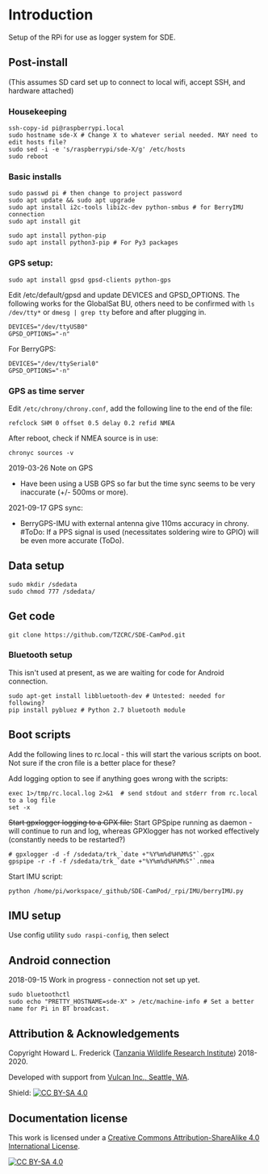 # Introduction

Setup of the RPi for use as logger system for SDE.

## Post-install

(This assumes SD card set up to connect to local wifi, accept SSH, and hardware attached) 

### Housekeeping

    ssh-copy-id pi@raspberrypi.local
    sudo hostname sde-X # Change X to whatever serial needed. MAY need to edit hosts file?
    sudo sed -i -e 's/raspberrypi/sde-X/g' /etc/hosts 
    sudo reboot

### Basic installs

	sudo passwd pi # then change to project password
	sudo apt update && sudo apt upgrade
	sudo apt install i2c-tools libi2c-dev python-smbus # for BerryIMU connection
	sudo apt install git
	
	sudo apt install python-pip
	sudo apt install python3-pip # For Py3 packages

### GPS setup:	

	sudo apt install gpsd gpsd-clients python-gps


Edit /etc/default/gpsd and update DEVICES and GPSD_OPTIONS. The following works for the GlobalSat BU, others need to be confirmed with `ls /dev/tty*` or `dmesg | grep tty` before and after plugging in.

	DEVICES="/dev/ttyUSB0"
	GPSD_OPTIONS="-n"

For BerryGPS:

	DEVICES="/dev/ttySerial0"
	GPSD_OPTIONS="-n"

### GPS as time server

Edit `/etc/chrony/chrony.conf`, add the following line to the end of the file:

	refclock SHM 0 offset 0.5 delay 0.2 refid NMEA

After reboot, check if NMEA source is in use:

	chronyc sources -v

2019-03-26 Note on GPS

* Have been using a USB GPS so far but the time sync seems to be very inaccurate (+/- 500ms or more). 
  
2021-09-17 GPS sync:

* BerryGPS-IMU with external antenna give 110ms accuracy in chrony. #ToDo: If a PPS signal is used (necessitates soldering wire to GPIO) will be even more accurate (ToDo).

## Data setup

	sudo mkdir /sdedata	
	sudo chmod 777 /sdedata/

## Get code

	git clone https://github.com/TZCRC/SDE-CamPod.git

### Bluetooth setup

This isn't used at present, as we are waiting for code for Android connection.	
	
	sudo apt-get install libbluetooth-dev # Untested: needed for following?
	pip install pybluez # Python 2.7 bluetooth module

## Boot scripts

Add the following lines to rc.local - this will start the various scripts on boot. Not sure if the cron file is a better place for these?

Add logging option to see if anything goes wrong with the scripts:

	exec 1>/tmp/rc.local.log 2>&1  # send stdout and stderr from rc.local to a log file
	set -x

~~Start gpxlogger logging to a GPX file:~~ Start GPSpipe running as daemon - will continue to run and log, whereas GPXlogger has not worked effectively (constantly needs to be restarted?)

	# gpxlogger -d -f /sdedata/trk_`date +"%Y%m%d%H%M%S"`.gpx
	gpspipe -r -f -f /sdedata/trk_`date +"%Y%m%d%H%M%S"`.nmea

Start IMU script:
	
	python /home/pi/workspace/_github/SDE-CamPod/_rpi/IMU/berryIMU.py

## IMU setup

Use config utility `sudo raspi-config`, then select 

## Android connection 

2018-09-15 Work in progress - connection not set up yet.

	sudo bluetoothctl
	sudo echo "PRETTY_HOSTNAME=sde-X" > /etc/machine-info # Set a better name for Pi in BT broadcast.

## Attribution & Acknowledgements

Copyright Howard L. Frederick ([Tanzania Wildlife Research Institute](https://www.tawiri.or.tz)) 2018-2020.

Developed with support from [Vulcan Inc., Seattle, WA](https://www.vulcan.com/). 

Shield: [![CC BY-SA 4.0][cc-by-sa-shield]][cc-by-sa]

## Documentation license

This work is licensed under a
[Creative Commons Attribution-ShareAlike 4.0 International License][cc-by-sa].

[![CC BY-SA 4.0][cc-by-sa-image]][cc-by-sa]

[cc-by-sa]: http://creativecommons.org/licenses/by-sa/4.0/
[cc-by-sa-image]: https://licensebuttons.net/l/by-sa/4.0/88x31.png
[cc-by-sa-shield]: https://img.shields.io/badge/License-CC%20BY--SA%204.0-lightgrey.svg
